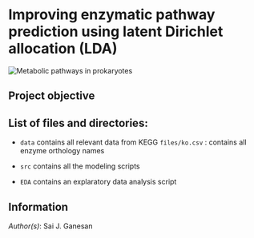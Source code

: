 # Improving enzymatic pathway prediction using latent Dirichlet allocation (LDA)

![Metabolic pathways in prokaryotes](https://github.com/saijananiganesan/LDAPathwayPrediction/tree/master/images/pathways.png)

## Project objective 


## List of files and directories:

- `data`         contains all relevant data from KEGG
   `files/ko.csv` : contains all enzyme orthology names

- `src`      contains all the modeling scripts

- `EDA`      contains an explaratory data analysis script


## Information

_Author(s)_: Sai J. Ganesan


